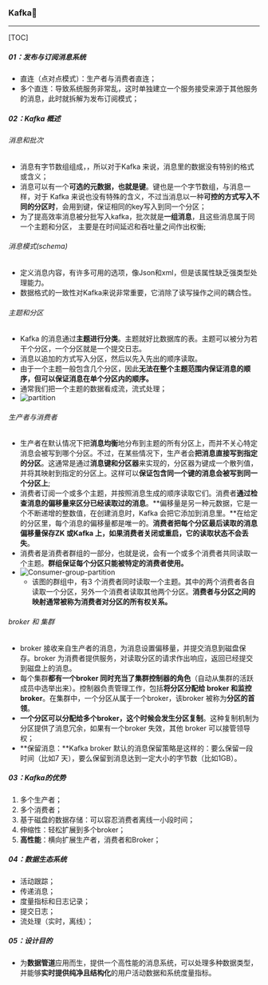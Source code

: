 ### Kafka

------

[TOC]

##### 01：发布与订阅消息系统

- 直连（点对点模式）：生产者与消费者直连；
- 多个直连：导致系统服务非常乱，这时单独建立一个服务接受来源于其他服务的消息，此时就拆解为发布订阅模式；

##### 02：Kafka 概述

###### 消息和批次

- 消息有字节数组组成，，所以对于Kafka 来说，消息里的数据没有特别的格式或含义；
- 消息可以有一个**可选的元数据，也就是键**。键也是一个字节数组，与消息一样，对于 Kafka 来说也没有特殊的含义，不过当消息以一种**可控的方式写入不同的分区时**，会用到键，保证相同的key写入到同一个分区；
- 为了提高效率消息被分批写入kafka，批次就是**一组消息**，且这些消息属于同一个主题和分区， 主要是在时间延迟和吞吐量之间作出权衡;

###### 消息模式(schema)

- 定义消息内容，有许多可用的选项，像Json和xml，但是该属性缺乏强类型处理能力。
- 数据格式的一致性对Kafka来说非常重要，它消除了读写操作之间的耦合性。

###### 主题和分区

- Kafka 的消息通过**主题进行分类**。主题就好比数据库的表。主题可以被分为若干个分区，一个分区就是一个提交日志。
- 消息以追加的方式写入分区，然后以先入先出的顺序读取。
- 由于一个主题一般包含几个分区，因此**无法在整个主题范围内保证消息的顺序，但可以保证消息在单个分区内的顺序。**
- 通常我们把一个主题的数据看成流，流式处理；
- ![partition](/Users/likang/Code/Git/Middleware/MQ/photos/partition.png)

###### 生产者与消费者

- 生产者在默认情况下把**消息均衡**地分布到主题的所有分区上，而并不关心特定消息会被写到哪个分区。不过，在某些情况下，生产者会**把消息直接写到指定的分区**。这通常是通过**消息键和分区器**来实现的，分区器为键成一个散列值，并将其映射到指定的分区上。这样可以**保证包含同一个键的消息会被写到同一个分区上**;
- 消费者订阅一个或多个主题，并按照消息生成的顺序读取它们。消费者**通过检查消息的偏移量来区分已经读取过的消息**。**偏移量是另一种元数据，它是一个不断递增的整数值，在创建消息时，Kafka 会把它添加到消息里。**在给定的分区里，每个消息的偏移量都是唯一的。**消费者把每个分区最后读取的消息偏移量保存ZK 或Kafka 上，如果消费者关闭或重启，它的读取状态不会丢失**。
- 消费者是消费者群组的一部分，也就是说，会有一个或多个消费者共同读取一个主题。**群组保证每个分区只能被特定的消费者使用。**
- ![Consumer-group-partition](/Users/likang/Code/Git/Middleware/MQ/photos/Consumer-group-partition.png)
  - 该图的群组中，有3 个消费者同时读取一个主题。其中的两个消费者各自读取一个分区，另外一个消费者读取其他两个分区。**消费者与分区之间的映射通常被称为消费者对分区的所有权关系。**

###### broker 和 集群

- broker 接收来自生产者的消息，为消息设置偏移量，并提交消息到磁盘保存。broker 为消费者提供服务，对读取分区的请求作出响应，返回已经提交到磁盘上的消息。
- 每个集群**都有一个broker 同时充当了集群控制器的角色**（自动从集群的活跃成员中选举出来）。控制器负责管理工作，包括**将分区分配给 broker 和监控broker**。在集群中，一个分区从属于一个broker，该broker 被称为**分区的首领**。
- **一个分区可以分配给多个broker，这个时候会发生分区复制**。这种复制机制为分区提供了消息冗余，如果有一个broker 失效，其他 broker 可以接管领导权；
- **保留消息：**Kafka broker 默认的消息保留策略是这样的：要么保留一段时间（比如7 天），要么保留到消息达到一定大小的字节数（比如1GB）。

##### 03：Kafka的优势

1. 多个生产者；
2. 多个消费者；
3. 基于磁盘的数据存储：可以容忍消费者离线一小段时间；
4. 伸缩性：轻松扩展到多个broker；
5. **高性能**：横向扩展生产者，消费者和Broker；

##### 04：数据生态系统

- 活动跟踪；
- 传递消息；
- 度量指标和日志记录；
- 提交日志；
- 流处理（实时，离线）；

##### 05：设计目的

- 为**数据管道**应用而生，提供一个高性能的消息系统，可以处理多种数据类型，并能够**实时提供纯净且结构化**的用户活动数据和系统度量指标。











